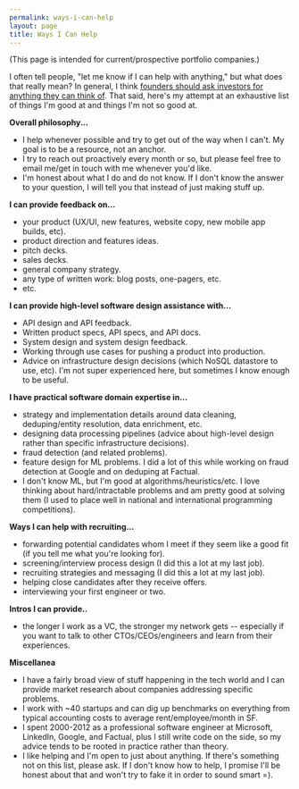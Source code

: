 ```yaml
---
permalink: ways-i-can-help
layout: page
title: Ways I Can Help
---
```

(This page is intended for current/prospective portfolio companies.) 

I often tell people, "let me know if I can help with anything," but what does that really mean? In general, I think <a href="{{site.url}}extracting-more-value-from-investors" target="_blank">founders should ask investors for anything they can think of</a>. That said, here's my attempt at an exhaustive list of things I'm good at and things I'm not so good at.

**Overall philosophy...**

- I help whenever possible and try to get out of the way when I can't. My goal is to be a resource, not an anchor.
- I try to reach out proactively every month or so, but please feel free to email me/get in touch with me whenever you'd like.
- I'm honest about what I do and do not know. If I don't know the answer to your question, I will tell you that instead of just making stuff up.

**I can provide feedback on...**

- your product (UX/UI, new features, website copy, new mobile app builds, etc).
- product direction and features ideas.
- pitch decks.
- sales decks.
- general company strategy.
- any type of written work: blog posts, one-pagers, etc.
- etc.

**I can provide high-level software design assistance with...**

- API design and API feedback.
- Written product specs, API specs, and API docs.
- System design and system design feedback.
- Working through use cases for pushing a product into production.
- Advice on infrastructure design decisions (which NoSQL datastore to use, etc). I'm not super experienced here, but sometimes I know enough to be useful.

**I have practical software domain expertise in...**

- strategy and implementation details around data cleaning, deduping/entity resolution, data enrichment, etc.
- designing data processing pipelines (advice about high-level design rather than specific infrastructure decisions).
- fraud detection (and related problems).
- feature design for ML problems. I did a lot of this while working on fraud detection at Google and on deduping at Factual.
- I don't know ML, but I'm good at algorithms/heuristics/etc. I love thinking about hard/intractable problems and am pretty good at solving them (I used to place well in national and international programming competitions).

**Ways I can help with recruiting...**

- forwarding potential candidates whom I meet if they seem like a good fit (if you tell me what you're looking for).
- screening/interview process design (I did this a lot at my last job).
- recruiting strategies and messaging (I did this a lot at my last job).
- helping close candidates after they receive offers.
- interviewing your first engineer or two.

**Intros I can provide..**

- the longer I work as a VC, the stronger my network gets -- especially if you want to talk to other CTOs/CEOs/engineers and learn from their experiences.

**Miscellanea**

- I have a fairly broad view of stuff happening in the tech world and I can provide market research about companies addressing specific problems.
- I work with ~40 startups and can dig up benchmarks on everything from typical accounting costs to average rent/employee/month in SF.
- I spent 2000-2012 as a professional software engineer at Microsoft, LinkedIn, Google, and Factual, plus I still write code on the side, so my advice tends to be rooted in practice rather than theory.
- I like helping and I'm open to just about anything. If there's something not on this list, please ask. If I don't know how to help, I promise I'll be honest about that and won't try to fake it in order to sound smart =).